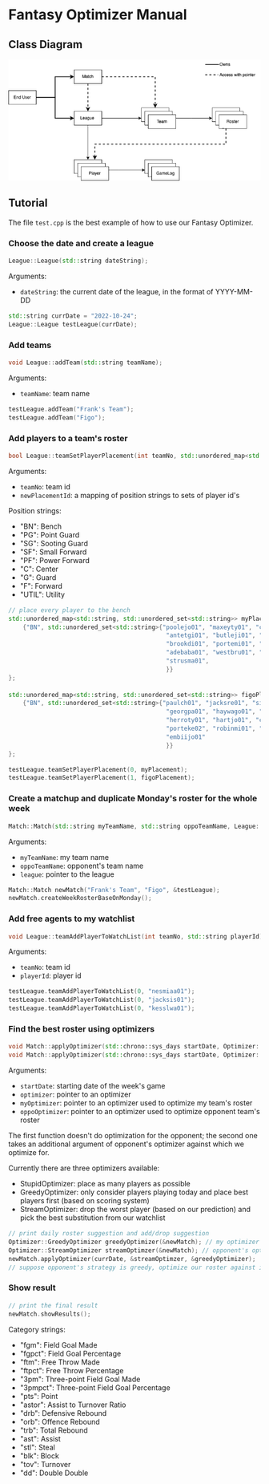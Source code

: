 # Fantasy Optimizer Manual

## Class Diagram

![we lost it, my deer image](image/arch.png)

## Tutorial

The file ```test.cpp``` is the best example of how to use our Fantasy Optimizer.

### Choose the date and create a league
```c++
League::League(std::string dateString);
```
Arguments:
- ```dateString```: the current date of the league, in the format of YYYY-MM-DD

``` c++
std::string currDate = "2022-10-24";
League::League testLeague(currDate);
```

### Add teams
```c++
void League::addTeam(std::string teamName);
```
Arguments:
- ```teamName```: team name

``` c++
testLeague.addTeam("Frank's Team");
testLeague.addTeam("Figo");
```

### Add players to a team's roster
```c++
bool League::teamSetPlayerPlacement(int teamNo, std::unordered_map<std::string, std::unordered_set<std::string>> newPlacementId);
```
Arguments:
- ```teamNo```: team id
- ```newPlacementId```: a mapping of position strings to sets of player id's

Position strings:
- "BN": Bench
- "PG": Point Guard
- "SG": Sooting Guard
- "SF": Small Forward
- "PF": Power Forward
- "C": Center
- "G": Guard
- "F": Forward
- "UTIL": Utility

``` c++
// place every player to the bench
std::unordered_map<std::string, std::unordered_set<std::string>> myPlacement {
    {"BN", std::unordered_set<std::string>{"poolejo01", "maxeyty01", "claxtni01",
                                            "antetgi01", "butleji01", "huntede01",
                                            "brookdi01", "portemi01", "willigr01",
                                            "adebaba01", "westbru01", "anunoog01",
                                            "strusma01", 
                                            }}
};

std::unordered_map<std::string, std::unordered_set<std::string>> figoPlacement {
    {"BN", std::unordered_set<std::string>{"paulch01", "jacksre01", "simonan01",
                                            "georgpa01", "haywago01", "valanjo01",
                                            "herroty01", "hartjo01", "carusal01",
                                            "porteke02", "robinmi01", "garubus01",
                                            "embiijo01"
                                            }}
};
```

```c++
testLeague.teamSetPlayerPlacement(0, myPlacement);
testLeague.teamSetPlayerPlacement(1, figoPlacement);
```

### Create a matchup and duplicate Monday's roster for the whole week
```c++
Match::Match(std::string myTeamName, std::string oppoTeamName, League::League* league);
```
Arguments:
- ```myTeamName```: my team name
- ```oppoTeamName```: opponent's team name
- ```league```: pointer to the league

``` c++
Match::Match newMatch("Frank's Team", "Figo", &testLeague);
newMatch.createWeekRosterBaseOnMonday();
```

### Add free agents to my watchlist
```c++
void League::teamAddPlayerToWatchList(int teamNo, std::string playerId);
```
Arguments:
- ```teamNo```: team id
- ```playerId```: player id

``` c++
testLeague.teamAddPlayerToWatchList(0, "nesmiaa01");
testLeague.teamAddPlayerToWatchList(0, "jacksis01");
testLeague.teamAddPlayerToWatchList(0, "kesslwa01");
```

### Find the best roster using optimizers
```c++
void Match::applyOptimizer(std::chrono::sys_days startDate, Optimizer::BaseOptimizer* optimizer);
void Match::applyOptimizer(std::chrono::sys_days startDate, Optimizer::BaseOptimizer* myOptimizer, Optimizer::BaseOptimizer* oppoOptimizer);
```
Arguments:
- ```startDate```: starting date of the week's game
- ```optimizer```: pointer to an optimizer
- ```myOptimizer```: pointer to an optimizer used to optimize my team's roster
- ```oppoOptimizer```: pointer to an optimizer used to optimize opponent team's roster

The first function doesn't do optimization for the opponent; the second one takes an additional argument of opponent's optimizer against which we optimize for.

Currently there are three optimizers available:
- StupidOptimizer: place as many players as possible
- GreedyOptimizer: only consider players playing today and place best players first (based on scoring  system)
- StreamOptimizer: drop the worst player (based on our prediction) and pick the best substitution from our watchlist

``` c++
// print daily roster suggestion and add/drop suggestion
Optimizer::GreedyOptimizer greedyOptimizer(&newMatch); // my optimizer
Optimizer::StreamOptimizer streamOptimzer(&newMatch); // opponent's optimizer
newMatch.applyOptimizer(currDate, &streamOptimzer, &greedyOptimizer);
// suppose opponent's strategy is greedy, optimize our roster against it
```

### Show result
``` c++
// print the final result
newMatch.showResults();
```

Category strings:
- "fgm": Field Goal Made
- "fgpct": Field Goal Percentage
- "ftm": Free Throw Made
- "ftpct": Free Throw Percentage
- "3pm": Three-point Field Goal Made
- "3pmpct": Three-point Field Goal Percentage
- "pts": Point
- "astor": Assist to Turnover Ratio
- "drb": Defensive Rebound
- "orb": Offence Rebound
- "trb": Total Rebound
- "ast": Assist
- "stl": Steal
- "blk": Block
- "tov": Turnover
- "dd": Double Double
